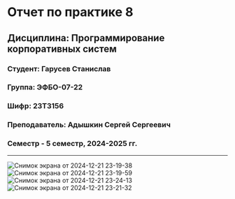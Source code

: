 # Отчет по практике 8
## Дисциплина: Программирование корпоративных систем
### Студент: Гарусев Станислав
### Группа: ЭФБО-07-22
### Шифр: 23Т3156
### Преподаватель: Адышкин Сергей Сергеевич
### Семестр - 5 семестр, 2024-2025 гг.
_____
![Снимок экрана от 2024-12-21 23-19-38](https://github.com/user-attachments/assets/92ac264f-66ab-42d0-b529-d3452bf3c74e)
![Снимок экрана от 2024-12-21 23-19-59](https://github.com/user-attachments/assets/62e03bbd-eb10-4dd8-aace-9cf47709caff)
![Снимок экрана от 2024-12-21 23-24-13](https://github.com/user-attachments/assets/a260c9b2-2315-4882-ae73-5d1ca5848cc1)
![Снимок экрана от 2024-12-21 23-21-32](https://github.com/user-attachments/assets/abb1d56d-895e-47cf-aa27-bce5f8c733b9)
